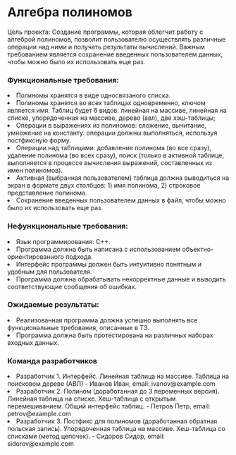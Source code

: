 <h1>Алгебра полиномов</h1>

Цель проекта: Создание программы, которая облегчит работу с алгеброй полиномов, позволит пользователю осуществлять различные операции над ними и получать результаты вычислений. Важным требованием является сохранение введенных пользователем данных, чтобы можно было их использовать еще раз.

<h3>Функциональные требования:</h3>

<li>Полиномы хранятся в виде односвязаного списка.</li>
<li>Полиномы хранятся во всех таблицах одновременно, ключом является имя.
Таблиц будет 6 видов: линейная на массиве, линейная на списке, упорядоченная на
массиве, дерево (авл), две хэш-таблицы;</li>
<li>Операции в выражениях из полиномов: сложение, вычитание, умножение на константу. операции должны выполняться, используя
постфиксную форму.</li>
<li>Операции над таблицами: добавление полинома (во все сразу), удаление полинома (во всех
сразу), поиск (только в активной таблице, выполняется в процессе вычисления выражений,
составленных из имен полиномов).</li>
<li>Активная (выбранная пользователем) таблица должна выводиться на экран в формате двух столбцов: 1) имя полинома, 2) строковое представление полинома.</li>
<li>Сохранение введенных пользователем данных в файл, чтобы можно было их использовать еще раз.</li>

<h3>Нефункциональные требования:</h3>

<li>Язык программирования: C++.</li>
<li>Программа должна быть написана с использованием объектно-ориентированного подхода.</li>
<li>Интерфейс программы должен быть интуитивно понятным и удобным для пользователя.</li>
<li>Программа должна обрабатывать некорректные данные и выводить соответствующие сообщения об ошибках.</li>

<h3>Ожидаемые результаты:</h3>
<li>Реализованная программа должна успешно выполнять все функциональные требования, описанные в ТЗ.</li>
<li>Программа должна быть протестирована на различных наборах входных данных.</li>

<h3>Команда разработчиков</h3>
<li>Разработчик 1. Интерфейс. Линейная таблица на массиве. Таблица на поисковом дереве
(АВЛ) - Иванов Иван, email: ivanov@example.com</li>
<li>Разработчик 2. Полином (доработанная до 3 переменных версия). Линейная таблица на
списке. Хеш-таблица с открытым перемешиванием. Общий интерфейс таблиц.
 - Петров Петр, email: petrov@example.com</li>
<li>Разработчик 3. Постфикс для полиномов (доработанная обратная польская запись).
Упорядоченная таблица на массиве. Хеш-таблица со списками (метод цепочек). - Сидоров Сидор, email: sidorov@example.com</li>
